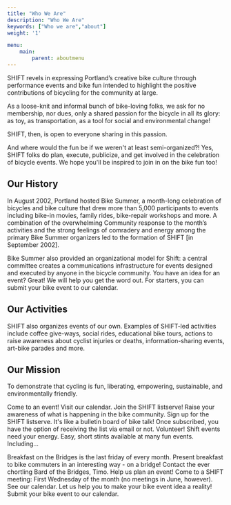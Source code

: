```yaml
---
title: "Who We Are"
description: "Who We Are"
keywords: ["Who we are","about"]
weight: '1'

menu:
    main:
        parent: aboutmenu
---
```


SHIFT revels in expressing Portland’s creative bike culture through performance events and bike fun intended to highlight the positive contributions of bicycling for the community at large.

As a loose-knit and informal bunch of bike-loving folks, we ask for no membership, nor dues, only a shared passion for the bicycle in all its glory: as toy, as transportation, as a tool for social and environmental change!

SHIFT, then, is open to everyone sharing in this passion.

And where would the fun be if we weren't at least semi-organized?! Yes, SHIFT folks do plan, execute, publicize, and get involved in the celebration of bicycle events. We hope you'll be inspired to join in on the bike fun too!

## Our History
In August 2002, Portland hosted Bike Summer, a month-long celebration of bicycles and bike culture that drew more than 5,000 participants to events including bike-in movies, family rides, bike-repair workshops and more. A combination of the overwhelming Community response to the month’s activities and the strong feelings of comradery and energy among the primary Bike Summer organizers led to the formation of SHIFT [in September 2002].

Bike Summer also provided an organizational model for Shift: a central committee creates a communications infrastructure for events designed and executed by anyone in the bicycle community. You have an idea for an event? Great! We will help you get the word out. For starters, you can submit your bike event to our calendar.

## Our Activities
SHIFT also organizes events of our own. Examples of SHIFT-led activities include coffee give-ways, social rides, educational bike tours, actions to raise awareness about cyclist injuries or deaths, information-sharing events, art-bike parades and more.

## Our Mission
To demonstrate that cycling is fun, liberating, empowering, sustainable, and environmentally friendly.

Come to an event! Visit our calendar.
Join the SHIFT listserve!
Raise your awareness of what is happening in the bike community. Sign up for the SHIFT listserve. It's like a bulletin board of bike talk! Once subscribed, you have the option of receiving the list via email or not.
Volunteer!
Shift events need your energy. Easy, short stints available at many fun events. Including...

Breakfast on the Bridges is the last friday of every month.
Present breakfast to bike commuters in an interesting way -
on a bridge! Contact the ever chortling Bard of the Bridges, Timo.
Help us plan an event!
Come to a SHIFT meeting: First Wednesday of the month (no meetings in June, however). See our calendar.
Let us help you to make your bike event idea a reality!
Submit your bike event to our calendar.
